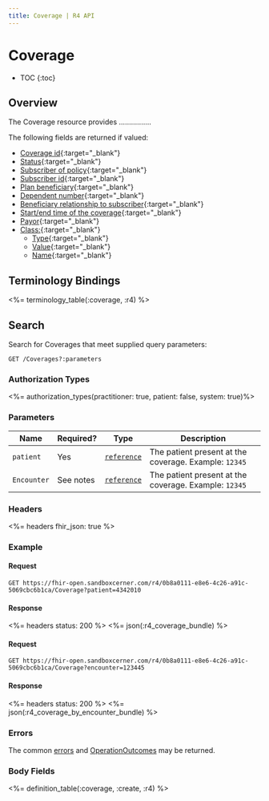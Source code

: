 ```yaml
---
title: Coverage | R4 API
---
```


# Coverage

* TOC
{:toc}

## Overview

The Coverage resource provides ................

The following fields are returned if valued:

* [Coverage id](http://hl7.org/fhir/R4/coverage-definitions.html#Coverage.id){:target="_blank"}
* [Status](https://hl7.org/fhir/r4/coverage-definitions.html#Coverage.status){:target="_blank"}
* [Subscriber of policy](https://hl7.org/fhir/r4/coverage-definitions.html#Coverage.subscriber){:target="_blank"}
* [Subscriber id](https://hl7.org/fhir/r4/coverage-definitions.html#Coverage.subscriberId){:target="_blank"}
* [Plan beneficiary](https://hl7.org/fhir/r4/coverage-definitions.html#Coverage.beneficiary){:target="_blank"}
* [Dependent number](https://hl7.org/fhir/r4/coverage-definitions.html#Coverage.dependent){:target="_blank"}
* [Beneficiary relationship to subscriber](https://hl7.org/fhir/r4/coverage-definitions.html#Coverage.relationship){:target="_blank"}
* [Start/end time of the coverage](https://hl7.org/fhir/r4/coverage-definitions.html#Coverage.period){:target="_blank"}
* [Payor](https://hl7.org/fhir/r4/coverage-definitions.html#Coverage.payor){:target="_blank"}
* [Class:](http://hl7.org/fhir/R4/coverage-definitions.html#Coverage.class){:target="_blank"}
   * [Type](http://hl7.org/fhir/R4/coverage-definitions.html#Coverage.class.type){:target="_blank"}
   * [Value](http://hl7.org/fhir/R4/coverage-definitions.html#Coverage.class.value){:target="_blank"}
   * [Name](http://hl7.org/fhir/R4/coverage-definitions.html#Coverage.class.name){:target="_blank"}

## Terminology Bindings

<%= terminology_table(:coverage, :r4) %>
   
## Search

Search for Coverages that meet supplied query parameters:

    GET /Coverages?:parameters

### Authorization Types

<%= authorization_types(practitioner: true, patient: false, system: true)%>

### Parameters

 Name       | Required?                      | Type          | Description
------------|--------------------------------|---------------|-------------------------------------------------------------------------------------------------------
 `patient`  | Yes    | [`reference`] | The patient present at the coverage. Example: `12345`
 `Encounter`| See notes                      | [`reference`] | The patient present at the coverage. Example: `12345`

### Headers

<%= headers fhir_json: true %>

### Example

#### Request

    GET https://fhir-open.sandboxcerner.com/r4/0b8a0111-e8e6-4c26-a91c-5069cbc6b1ca/Coverage?patient=4342010

#### Response

<%= headers status: 200 %>
<%= json(:r4_coverage_bundle) %>

#### Request

    GET https://fhir-open.sandboxcerner.com/r4/0b8a0111-e8e6-4c26-a91c-5069cbc6b1ca/Coverage?encounter=123445

#### Response

<%= headers status: 200 %>
<%= json(:r4_coverage_by_encounter_bundle) %>


### Errors

The common [errors] and [OperationOutcomes] may be returned.

[`reference`]: https://hl7.org/fhir/r4/search.html#reference
[errors]: ../../#client-errors
[OperationOutcomes]: ../../#operation-outcomes

### Body Fields

<%= definition_table(:coverage, :create, :r4) %>